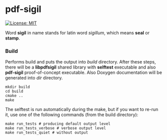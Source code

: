 pdf-sigil
=========

[![License: MIT](https://img.shields.io/badge/License-MIT-yellow.svg)](https://opensource.org/licenses/MIT)

Word **sigil** in name stands for latin word *sigillum*, which means **seal** or **stamp**.

### Build

Performs build and puts the output into *build* directory. After these steps, there will be a **libpdfsigil** shared library with **selftest** executable and also **pdf-sigil** proof-of-concept executable. Also Doxygen documentation will be generated into *dir* directory.

```shell
mkdir build
cd build
cmake ..
make
```

The selftest is run automatically during the make, but if you want to re-run it, use one of the following commands (from the build directory):

```shell
make run_tests # producing default output level
make run_tests_verbose # verbose output level
make run_tests_quiet # without output
```
